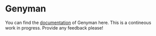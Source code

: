 # Genyman

You can find the [documentation](https://genyman.github.io/docs/) of Genyman here. This is a contineous work in progress. Provide any feedback please!
